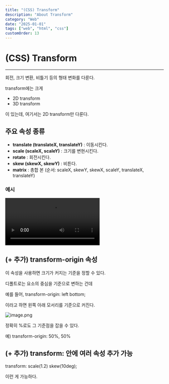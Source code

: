 ```yaml
---
title: "(CSS) Transform"
description: "About Transform"
category: "Web"
date: "2025-01-01"
tags: ["web", "html", "css"]
customOrder: 13
---
```


# (CSS) Transform

---

회전, 크기 변환, 비틀기 등의 형태 변화를 다룬다.

transform에는 크게 

- 2D transform
- 3D transform

이 있는데, 여기서는 2D transform만 다룬다.

## 주요 속성 종류

- **translate (translateX, translateY)**
: 이동시킨다.
- **scale (scaleX, scaleY)**
: 크기를 변현시킨다.
- **rotate** 
: 회전시킨다.
- **skew (skewX, skewY)**
: 비튼다.
- **matrix**
: 총합 본 (순서: scaleX, skewY, skewX, scaleY, translateX, translateY)

### 예시

<video src="/video/transform/record_1.mov" controls></video>

## (+ 추가) transform-origin 속성

이 속성을 사용하면 크기가 커지는 기준을 정할 수 있다.

디폴트로는 요소의 중심을 기준으로 변하는 건데

예를 들어, transform-origin: left bottom;

이라고 하면 왼쪽 아래 모서리를 기준으로 커진다.

![image.png](/img/transform/image.png)

정확히 %로도 그 기준점을 잡을 수 있다.

예) transform-origin: 50%, 50%

## (+ 추가) transform: 안에 여러 속성 추가 가능

transform: scale(1.2) skew(10deg); 

이런 게 가능하다.